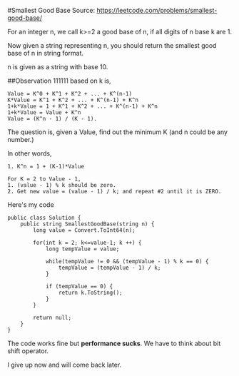 #Smallest Good Base
Source: https://leetcode.com/problems/smallest-good-base/

For an integer n, we call k>=2 a good base of n, if all digits of n base k are 1.

Now given a string representing n, you should return the smallest good base of n in string format. 

n is given as a string with base 10.

##Observation
111111 based on k is,
```
Value = K^0 + K^1 + K^2 + ... + K^(n-1)
K*Value = K^1 + K^2 + ... + K^(n-1) + K^n
1+k*Value = 1 + K^1 + K^2 + ... + K^(n-1) + K^n
1+k*Value = Value + K^n
Value = (K^n - 1) / (K - 1).
```

The question is, given a Value, find out the minimum K (and n could be any number.)

In other words,
```
1. K^n = 1 + (K-1)*Value

For K = 2 to Value - 1,
1. (value - 1) % k should be zero.
2. Get new value = (value - 1) / k; and repeat #2 until it is ZERO.

```

Here's my code

```
public class Solution {
    public string SmallestGoodBase(string n) {
        long value = Convert.ToInt64(n);
        
        for(int k = 2; k<=value-1; k ++) {
            long tempValue = value;
            
            while(tempValue != 0 && (tempValue - 1) % k == 0) {
                tempValue = (tempValue - 1) / k;
            }
            
            if (tempValue == 0) {
                return k.ToString();
            }
        }
        
        return null;
    }
}
```

The code works fine but **performance sucks**. We have to think about bit shift operator.

I give up now and will come back later.
